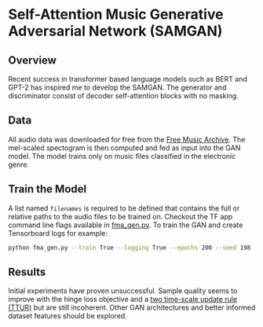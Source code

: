 # Self-Attention Music Generative Adversarial Network (SAMGAN)

## Overview
Recent success in transformer based language models such as BERT and GPT-2 has inspired me to develop the SAMGAN. The generator and discriminator consist of decoder self-attention blocks with no masking.

## Data
All audio data was downloaded for free from the [Free Music Archive](https://github.com/mdeff/fma/). The mel-scaled spectogram is then computed and fed as input into the GAN model. The model trains only on music files classified in the electronic genre.

## Train the Model
A list named `filenames` is required to be defined that contains the full or relative paths to the audio files to be trained on. Checkout the TF app command line flags available in [fma_gen.py](fma_gen.py). To train the GAN and create Tensorboard logs for example:

```bash
python fma_gen.py --train True --logging True --epochs 200 --seed 198
```

## Results
Initial experiments have proven unsuccessful. Sample quality seems to improve with the hinge loss objective and a [two time-scale update rule (TTUR)](https://arxiv.org/abs/1706.08500) but are still incoherent. Other GAN architectures and better informed dataset features should be explored.
